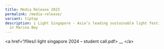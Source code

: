```yaml
---
title: Media Release 2023
permalink: /media-release/
variant: tiptap
description: i Light Singapore - Asia’s leading sustainable light festival held
  in Marina Bay
---
```

<p>&lt;a href=“/files/i light singapore 2024 – student call.pdf&gt; __ &lt;/a&gt;</p>